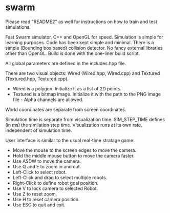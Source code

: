 # swarm

Please read "README2" as well for instructions on how to train and test simulations.

Fast Swarm simulator. C++ and OpenGL for speed. Simulation is simple for learning purposes. Code has been kept simple and minimal. There is a simple (Bounding box based) collision detector. No fancy external libraries other than OpenGL. Build is done with the one-liner build script. 

All global parameters are defined in the includes.hpp file. 

There are two visual objects: Wired (Wired.hpp, Wired.cpp) and Textured (Textured.hpp, Textured.cpp). 
  - Wired is a polygon. Initialize it as a list of 2D points.
  - Textured is a bitmap image. Initialize it with the path to the PNG image file - Alpha channels are allowed.

World coordinates are separate from screen coordinates. 

Simulation time is separate from visualization time. SIM_STEP_TIME defines (in ms) the similation step time. Visualization runs at its own rate, independent of simulation time. 

User interface is similar to the usual real-time stratage game: 
  - Move the mouse to the screen edges to move the camera.
  - Hold the middle mouse button to move the camera faster.
  - Use ASDW to move the camera.
  - Use Q and E to zoom in and out.
  - Left-Click to select robot.
  - Left-Click and drag to select multiple robots.
  - Right-Click to define robot goal position. 
  - Use V to lock camera to selected Robot.
  - Use Z to reset zoom.
  - Use H to reset camera position.
  - Use ESC to quit and exit. 
